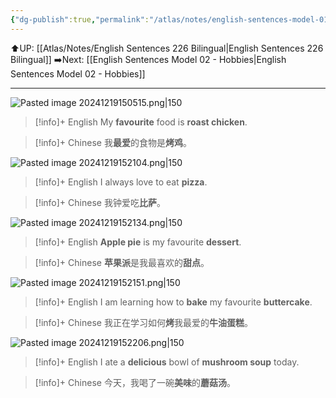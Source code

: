 ```yaml
---
{"dg-publish":true,"permalink":"/atlas/notes/english-sentences-model-01-my-favourite-food/"}
---
```


⬆️UP: [[Atlas/Notes/English Sentences 226 Bilingual\|English Sentences 226 Bilingual]]
➡️Next: [[English Sentences Model 02 - Hobbies\|English Sentences Model 02 - Hobbies]]

---

![Pasted image 20241219150515.png|150](/img/user/Atlas/Utilities/Images/Pasted%20image%2020241219150515.png) 

> [!info]+ English 
> My **favourite** food is **roast chicken**.

> [!info]+ Chinese
> 我**最爱**的食物是**烤鸡**。

![Pasted image 20241219152104.png|150](/img/user/Atlas/Utilities/Images/Pasted%20image%2020241219152104.png)

> [!info]+ English 
> I always love to eat **pizza**.

> [!info]+ Chinese
> 我钟爱吃**比萨**。

![Pasted image 20241219152134.png|150](/img/user/Atlas/Utilities/Images/Pasted%20image%2020241219152134.png)

> [!info]+ English 
> **Apple pie** is my favourite **dessert**.

> [!info]+ Chinese
> **苹果派**是我最喜欢的**甜点**。

![Pasted image 20241219152151.png|150](/img/user/Atlas/Utilities/Images/Pasted%20image%2020241219152151.png)

> [!info]+ English 
> I am learning how to **bake** my favourite **buttercake**.

> [!info]+ Chinese 
> 我正在学习如何**烤**我最爱的**牛油蛋糕**。

![Pasted image 20241219152206.png|150](/img/user/Atlas/Utilities/Images/Pasted%20image%2020241219152206.png)

> [!info]+ English 
> I ate a **delicious** bowl of **mushroom soup** today.

> [!info]+ Chinese
> 今天，我喝了一碗**美味**的**蘑菇汤**。
